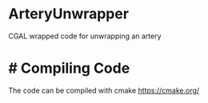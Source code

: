 # ArteryUnwrapper

CGAL wrapped code for unwrapping an artery

# # Compiling Code
The code can be compiled with cmake https://cmake.org/


